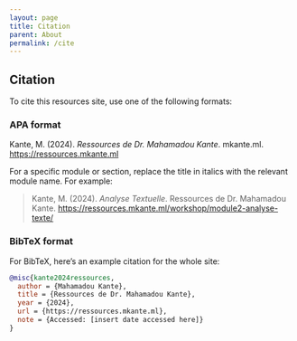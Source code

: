```yaml
---
layout: page
title: Citation
parent: About
permalink: /cite
---
```


## Citation

To cite this resources site, use one of the following formats:

### APA format
Kante, M. (2024). *Ressources de Dr. Mahamadou Kante*. mkante.ml. https://ressources.mkante.ml

For a specific module or section, replace the title in italics with the relevant module name. For example:

> Kante, M. (2024). *Analyse Textuelle*. Ressources de Dr. Mahamadou Kante. https://ressources.mkante.ml/workshop/module2-analyse-texte/ 

### BibTeX format
For BibTeX, here’s an example citation for the whole site:

```bibtex
@misc{kante2024ressources,
  author = {Mahamadou Kante},
  title = {Ressources de Dr. Mahamadou Kante},
  year = {2024},
  url = {https://ressources.mkante.ml},
  note = {Accessed: [insert date accessed here]}
}
```

